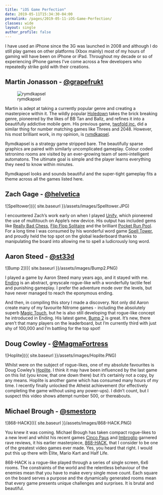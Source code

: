```yaml
---
title: "iOS Game Perfection"
date: 2019-05-11T15:34:30-04:00
permalink: /pages/2019-05-11-iOS-Game-Perfection/
classes: wide
layout: single
author_profile: false
---
```


I have used an iPhone since the 3G was launched in 2008 and although I do still play games on other platforms (Xbox mainly) most of my hours of gaming will have been on iPhone or iPad. Throughout my decade or so of experiencing iPhone games I’ve come across a few developers who repeatedly strike gold with their creations.

## Martin Jonasson - [@grapefrukt](https://twitter.com/grapefrukt)

<figure style="width: 400px" class="align-right">
  <img src="{{ site.url }}{{ site.baseurl }}/assets/images/rymdkapsel.JPG" alt="rymdkapsel">
  <figcaption>rymdkapsel</figcaption>
</figure>

Martin is adept at taking a currently popular genre and creating a masterpiece within it. The wildly popular [Holedown](https://holedown.com/) takes the brick breaking genre, pioneered by the likes of BB Tan and Ballz, and refines it into a beautifully addictive mobile gem. His previous game, [twofold inc.](https://twofoldinc.com/) did a similar thing for number matching games like Threes and 2048. However, his most brilliant work, in my opinion, is [rymdkapsel](https://rymdkapsel.com/). 

Rymdkapsel is a strategy game stripped bare. The beautifully sparse graphics are paired with similarly uncomplicated gameplay. Colour coded tetronimo rooms are visited by an ever-growing team of semi-intelligent automatons. The ultimate goal is simple and the player learns everything they need to know within minutes.

Rymdkapsel looks and sounds beautiful and the super-tight gameplay fits a theme across all the games listed here.

## Zach Gage - [@helvetica](https://twitter.com/helvetica)

![Spelltower]({{ site.baseurl }}/assets/images/Spelltower.JPG)

I encountered Zach’s work early on when I played [Unify](http://www.unifygame.com/), which pioneered the use of multitouch on Apple’s new device. His output has included gems like [Really Bad Chess](http://www.reallybadchess.com/), [Flip Flop Solitaire](http://www.flipflopsolitaire.com/) and the brilliant [Pocket Run Pool](http://www.pocketrunpool.com/). For a long time I was consumed by his wonderful word game [Spell Tower](http://www.spelltower.com/), and proudly held the top spot on the global leaderboard thanks to manipulating the board into allowing me to spell a ludicrously long word.

## Aaron Steed - [@st33d](https://twitter.com/st33d)

![Bump 2]({{ site.baseurl }}/assets/images/Bump2.PNG)

I played a game by Aaron Steed many years ago, and it stayed with me. [Ending](https://www.youtube.com/watch?v=obPr_7ZWXdY) is an abstract, greyscale rogue-like with a wonderfully tactile feel and punishing gameplay. I prefer the adventure mode over the levels, but have never managed to reach the eponymous ending.

And then, in compiling this story I made a discovery. Not only did Aaron create many of my favourite Nitrome games - including the absolutely superb [Magic Touch](http://www.nitrome.com/blog/articles/1341), but he is also still developing that rogue-like concept he introduced in Ending. His latest game, [Bump 2](https://st33d.itch.io/bump2) is great. It’s new, there aren’t that many players on the leaderboard, but I’m currently third with just shy of 100,000 and I’m battling for the top spot!

## Doug Cowley - [@MagmaFortress](https://twitter.com/MagmaFortress)

![Hoplite]({{ site.baseurl }}/assets/images/Hoplite.PNG)

Whilst were on the subject of rogue-likes, one of my absolute favourites is Doug Cowley’s [Hoplite](http://www.magmafortress.com/p/hoplite.html). I think it may have been influenced by the last game on this list (you know, that one down there) but it’s certainly not a copy, by any means. Hoplite is another game which has consumed many hours of my time. I recently finally unlocked the Atheist achievement (for effectively completing the game without using any power-ups). I didn’t count, but I suspect this video shows attempt number 500, or thereabouts. 

## Michael Brough - [@smestorp](https://twitter.com/smestorp)﻿

![868-HACK]({{ site.baseurl }}/assets/images/868-HACK.PNG)

You knew it was coming. Michael Brough has taken compact rogue-likes to a new level and whilst his recent games [Cinco Paus](http://mightyvision.blogspot.com/2017/12/cinco-paus-dev-notes.html) and [Imbroglio](http://mightyvision.blogspot.com/2016/05/imbroglio.html) garnered rave reviews, it his earlier masterpiece, [868-HACK](http://mightyvision.blogspot.com/2013/08/868-hack-ios.html), that I consider to be one of the greatest video games ever made. Yes, you heard that right. I would put this up there with Elite, Mario Kart and Half Life.

868-HACK is a rogue-like played through a series of single screen, 6x6 rooms. The constraints of the world and the relentless behaviour of the enemies mean that you have to make every single move count. Each square on the board serves a purpose and the dynamically generated rooms mean that every game presents unique challenges and surprises. It is brutal and beautiful.
